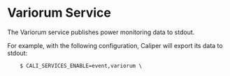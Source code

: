 Variorum Service
================

The Variorum service publishes power monitoring data to stdout.

For example, with the following configuration, Caliper will export its
data to stdout:

```
    $ CALI_SERVICES_ENABLE=event,variorum \
```
